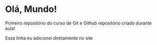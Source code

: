 # Olá, Mundo!
Primeiro repositório do curso de Git e Github 
repositório criado durante aula!

Essa linha eu adicionei diretamente no site 

